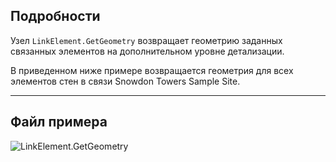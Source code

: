 ## Подробности
Узел `LinkElement.GetGeometry` возвращает геометрию заданных связанных элементов на дополнительном уровне детализации.

В приведенном ниже примере возвращается геометрия для всех элементов стен в связи Snowdon Towers Sample Site.

___
## Файл примера

![LinkElement.GetGeometry](./Revit.Elements.LinkElement.GetGeometry_img.jpg)
